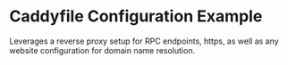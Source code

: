 # Caddyfile Configuration Example

Leverages a reverse proxy setup for RPC endpoints, https, as well as any website configuration for domain name resolution.
